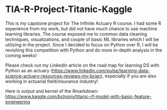 # TIA-R-Project-Titanic-Kaggle

This is my capstone project for The Infinite Actuary R course. I had some R experience from my work, but did not
have much chance to use machine learning libraries. The course exposed me to common data cleaning techniques, visualizations, and couple of basic ML libraries which I will be utilizing in the project. Since I decided to focus on Python over R, I will be revisiting this competition with Python and do more in-depth analysis in the coming weeks!

Please check out my LinkedIn article on the road map for learning DS with Python as an actuary (https://www.linkedin.com/pulse/learning-data-science-actuary-resources-reviews-my-brian), especially if you are also working in actuarial field/insurance industry!

Here is output and kernel of the Rmarkdown: https://www.kaggle.com/bchoiny/titanic-rf-model-with-basic-feature-engineering
